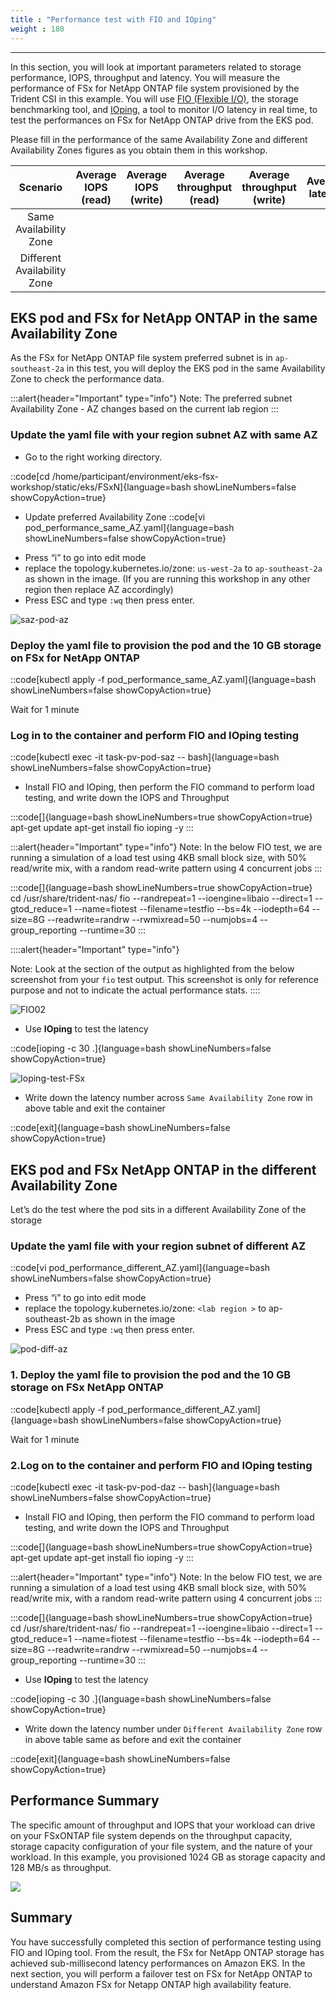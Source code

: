 ```yaml
---
title : "Performance test with FIO and IOping"
weight : 180
---
```

-------------------------------------------------------------

In this section, you will look at important parameters related to storage performance, IOPS, throughput and latency. You will measure the performance of FSx for NetApp ONTAP file system provisioned by the Trident CSI in this example. You will use [FIO (Flexible I/O)](https://fio.readthedocs.io/en/latest/), the storage benchmarking tool, and [IOping](https://github.com/koct9i/ioping), a tool to monitor I/O latency in real time, to test the performances on FSx for NetApp ONTAP drive from the EKS pod.

Please fill in the performance of the same Availability Zone and different Availability Zones figures as you obtain them in this workshop.

|          Scenario           | Average IOPS (read) | Average IOPS (write) | Average throughput (read) | Average throughput (write) | Average latency |
|:---------------------------:|:-------------------:|:--------------------:|:-------------------------:|:--------------------------:|:---------------:|
|   Same Availability Zone    |                     |                      |                           |                            |                 |
| Different Availability Zone |                     |                      |                           |                            |                 |

## EKS pod and FSx for NetApp ONTAP in the same Availability Zone

As the FSx for NetApp ONTAP file system preferred subnet is in `ap-southeast-2a` in this test, you will deploy the EKS pod in the same Availability Zone to check the performance data.



:::alert{header="Important" type="info"}
Note: The preferred subnet Availability Zone - AZ changes based on the current lab region
:::

### Update the yaml file with your region subnet AZ with same AZ

- Go to the right working directory.
  
::code[cd /home/participant/environment/eks-fsx-workshop/static/eks/FSxN]{language=bash showLineNumbers=false showCopyAction=true}

- Update preferred Availability Zone
::code[vi pod_performance_same_AZ.yaml]{language=bash showLineNumbers=false showCopyAction=true}

* Press “i” to go into edit mode
* replace the topology.kubernetes.io/zone: `us-west-2a` to `ap-southeast-2a` as shown in the image. (If you are running this workshop in any other region then replace AZ accordingly)
* Press ESC and type `:wq` then press enter.

![saz-pod-az](/static/images/saz-pod-az.png)

### Deploy the yaml file to provision the pod and the 10 GB storage on FSx for NetApp ONTAP

::code[kubectl apply -f pod_performance_same_AZ.yaml]{language=bash showLineNumbers=false showCopyAction=true}

Wait for 1 minute

### Log in to the container and perform FIO and IOping testing

::code[kubectl exec -it task-pv-pod-saz  -- bash]{language=bash showLineNumbers=false showCopyAction=true}

- Install FIO and IOping, then perform the FIO command to perform load testing, and write down the IOPS and Throughput

:::code[]{language=bash showLineNumbers=true showCopyAction=true}
apt-get update
apt-get install fio ioping -y
:::

:::alert{header="Important" type="info"}
Note: In the below FIO test, we are running a simulation of a load test using 4KB small block size, with 50% read/write mix, with a random read-write pattern using 4 concurrent jobs
:::

:::code[]{language=bash showLineNumbers=true showCopyAction=true}
cd /usr/share/trident-nas/
fio --randrepeat=1 --ioengine=libaio --direct=1 --gtod_reduce=1 --name=fiotest --filename=testfio --bs=4k --iodepth=64 --size=8G --readwrite=randrw --rwmixread=50 --numjobs=4 --group_reporting --runtime=30
:::

::::alert{header="Important" type="info"}

Note: Look at the section of the output as highlighted from the below screenshot from your `fio` test output. This screenshot is only for reference purpose and not to indicate the actual performance stats.
::::

![FIO02](/static/images/fio_02.png)

- Use **IOping** to test the latency

::code[ioping -c 30 .]{language=bash showLineNumbers=false showCopyAction=true}

![Ioping-test-FSx](/static/images/Ioping-test-FSx.png)

- Write down the latency number across `Same Availability Zone` row in above table and exit the container

::code[exit]{language=bash showLineNumbers=false showCopyAction=true}

## EKS pod and FSx NetApp ONTAP in the different Availability Zone

Let’s do the test where the pod sits in a different Availability Zone of the storage

### Update the yaml file with your region subnet of different AZ
::code[vi pod_performance_different_AZ.yaml]{language=bash showLineNumbers=false showCopyAction=true}

* Press “i” to go into edit mode
* replace the topology.kubernetes.io/zone: `<lab region >` to ap-southeast-2b as shown in the image
* Press ESC and type `:wq` then press enter.

![pod-diff-az](/static/images/pod-diff-az.png)


### 1. Deploy the yaml file to provision the pod and the 10 GB storage on FSx NetApp ONTAP

::code[kubectl apply -f pod_performance_different_AZ.yaml]{language=bash showLineNumbers=false showCopyAction=true}

Wait for 1 minute

### 2.Log on to the container and perform FIO and IOping testing

::code[kubectl exec -it task-pv-pod-daz  -- bash]{language=bash showLineNumbers=false showCopyAction=true}

- Install FIO and IOping, then perform the FIO command to perform load testing, and write down the IOPS and Throughput

:::code[]{language=bash showLineNumbers=true showCopyAction=true}
apt-get update
apt-get install fio ioping -y
:::

:::alert{header="Important" type="info"}
Note: In the below FIO test, we are running a simulation of a load test using 4KB small block size, with 50% read/write mix, with a random read-write pattern using 4 concurrent jobs
:::

:::code[]{language=bash showLineNumbers=true showCopyAction=true}
cd /usr/share/trident-nas/
fio --randrepeat=1 --ioengine=libaio --direct=1 --gtod_reduce=1 --name=fiotest --filename=testfio --bs=4k --iodepth=64 --size=8G --readwrite=randrw --rwmixread=50 --numjobs=4 --group_reporting --runtime=30
:::

- Use **IOping** to test the latency

::code[ioping -c 30 .]{language=bash showLineNumbers=false showCopyAction=true}

- Write down the latency number under `Different Availability Zone` row in above table same as before and exit the container

::code[exit]{language=bash showLineNumbers=false showCopyAction=true}

## Performance Summary

The specific amount of throughput and IOPS that your workload can drive on your FSxONTAP file system depends on the throughput capacity, storage capacity configuration of your file system, and the nature of your workload. In this example, you provisioned 1024 GB as storage capacity and 128 MB/s as throughput.

![](/static/images/FSXOnTap.png)
## Summary

You have successfully completed this section of performance testing using FIO and IOping tool. From the result, the FSx for NetApp ONTAP storage has achieved sub-millisecond latency performances on Amazon EKS. In the next section, you will perform a failover test on FSx for NetApp ONTAP to understand Amazon FSx for Netapp ONTAP high availability feature.
